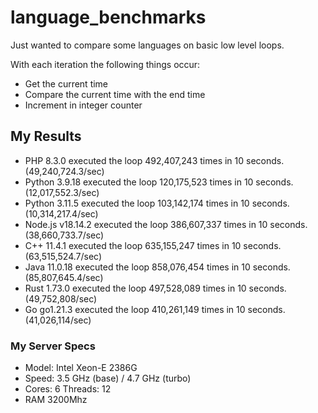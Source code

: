 # language_benchmarks

Just wanted to compare some languages on basic low level loops.

With each iteration the following things occur:

- Get the current time
- Compare the current time with the end time
- Increment in integer counter

## My Results

- PHP 8.3.0 executed the loop 492,407,243 times in 10 seconds. (49,240,724.3/sec)
- Python 3.9.18 executed the loop 120,175,523 times in 10 seconds. (12,017,552.3/sec)
- Python 3.11.5 executed the loop 103,142,174 times in 10 seconds. (10,314,217.4/sec)
- Node.js v18.14.2 executed the loop 386,607,337 times in 10 seconds. (38,660,733.7/sec)
- C++ 11.4.1 executed the loop 635,155,247 times in 10 seconds. (63,515,524.7/sec)
- Java 11.0.18 executed the loop 858,076,454 times in 10 seconds. (85,807,645.4/sec)
- Rust 1.73.0 executed the loop 497,528,089 times in 10 seconds. (49,752,808/sec)
- Go go1.21.3 executed the loop 410,261,149 times in 10 seconds. (41,026,114/sec)

### My Server Specs

- Model: Intel Xeon-E 2386G
- Speed: 3.5 GHz (base) / 4.7 GHz (turbo)
- Cores: 6 Threads: 12
- RAM 3200Mhz
